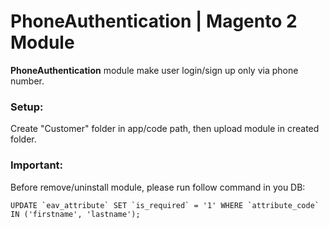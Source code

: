 # PhoneAuthentication | Magento 2 Module

**PhoneAuthentication** module make user login/sign up only via phone number.
### Setup:
Create "Customer" folder in app/code path, then upload module in created folder.
### Important:
Before remove/uninstall module, please run follow command in you DB:

``UPDATE `eav_attribute` SET `is_required` = '1' WHERE `attribute_code` IN ('firstname', 'lastname');
``
